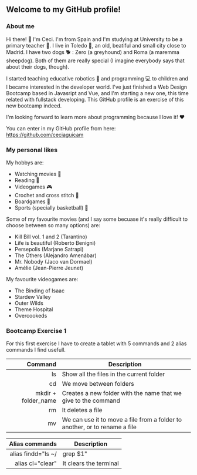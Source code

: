 ## Welcome to my GitHub profile! 

### About me

Hi there! :wave: I'm Ceci. I'm from Spain and I'm studying at University to be a primary teacher :school:. I live in Toledo :european_castle:, an old, beatiful and small city close to Madrid. I have two dogs :dog2: : Zero (a greyhound) and Roma (a maremma sheepdog). Both of them are really special (I imagine everybody says that about their dogs, though).

I started teaching educative robotics :robot: and programming :computer: to children and I became interested in the developer world. I've just finished a Web Design Bootcamp based in Javasript and Vue, and I'm starting a new one, this time related with fullstack developing. This GitHub profile is an exercise of this new bootcamp indeed.

I'm looking forward to learn more about programming because I love it! :heart: 

You can enter in my GitHub profile from here: https://github.com/ceciaguicam

### My personal likes

My hobbys are:

* Watching movies :movie_camera:
* Reading :book:
* Videogames :video_game:
* Crochet and cross stitch :yarn:
* Boardgames :game_die:
* Sports (specially basketball) :basketball:

Some of my favourite movies (and I say some becuase it's really difficult to choose between so many options) are:

* Kill Bill vol. 1 and 2 (Tarantino)
* Life is beautiful (Roberto Benigni)
* Persepolis (Marjane Satrapi)
* The Others (Alejandro Amenábar)
* Mr. Nobody (Jaco van Dormael)
* Amélie (Jean-Pierre Jeunet)

My favourite videogames are:

* The Binding of Isaac
* Stardew Valley
* Outer Wilds
* Theme Hospital
* Overcookeds

### Bootcamp Exercise 1

For this first exercise I have to create a tablet with 5 commands and 2 alias commands I find usefull.

| Command            | Description                                                                |
|-------------------:|----------------------------------------------------------------------------|
|ls                  | Show all the files in the current folder                                   |
|cd                  | We move between folders                                                    |
|mkdir + folder_name | Creates a new folder with the name that we give to the command             |
|rm                  | It deletes a file                                                          |
|mv                  | We can use it to move a file from a folder to another, or to rename a file |

| Alias commands               | Description             |
|-----------------------------:|-------------------------|
|alias findd="ls ~/ | grep $1" | Find a file by the name |
|alias cl="clear"              | It clears the terminal  |
